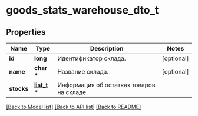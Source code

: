 # goods_stats_warehouse_dto_t

## Properties
Name | Type | Description | Notes
------------ | ------------- | ------------- | -------------
**id** | **long** | Идентификатор склада. | [optional] 
**name** | **char \*** | Название склада. | [optional] 
**stocks** | [**list_t**](warehouse_stock_dto.md) \* | Информация об остатках товаров на складе. | 

[[Back to Model list]](../README.md#documentation-for-models) [[Back to API list]](../README.md#documentation-for-api-endpoints) [[Back to README]](../README.md)


